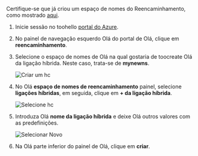 Certifique-se que já criou um espaço de nomes do Reencaminhamento, como mostrado [aqui][namespace-how-to].

1. Inicie sessão no toohello [portal do Azure](https://portal.azure.com).
2. No painel de navegação esquerdo Olá do portal de Olá, clique em **reencaminhamento**.
3. Selecione o espaço de nomes de Olá na qual gostaria de toocreate Olá da ligação híbrida. Neste caso, trata-se de **mynewns**.
   
    ![Criar um hc](./media/relay-create-hybrid-connection-portal/create-hc-1.png)
4. No Olá **espaço de nomes de reencaminhamento** painel, selecione **ligações híbridas**, em seguida, clique em **+ da ligação híbrida**.
   
    ![Selecione hc](./media/relay-create-hybrid-connection-portal/create-hc-2.png)
5. Introduza Olá **nome da ligação híbrida** e deixe Olá outros valores com as predefinições.
   
    ![Selecionar Novo](./media/relay-create-hybrid-connection-portal/create-hc-3.png)
6. Na Olá parte inferior do painel de Olá, clique em **criar**.

[namespace-how-to]: ../articles/service-bus-relay/relay-create-namespace-portal.md 